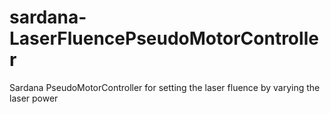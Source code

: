 # sardana-LaserFluencePseudoMotorController
Sardana PseudoMotorController for setting the laser fluence by varying the laser power
